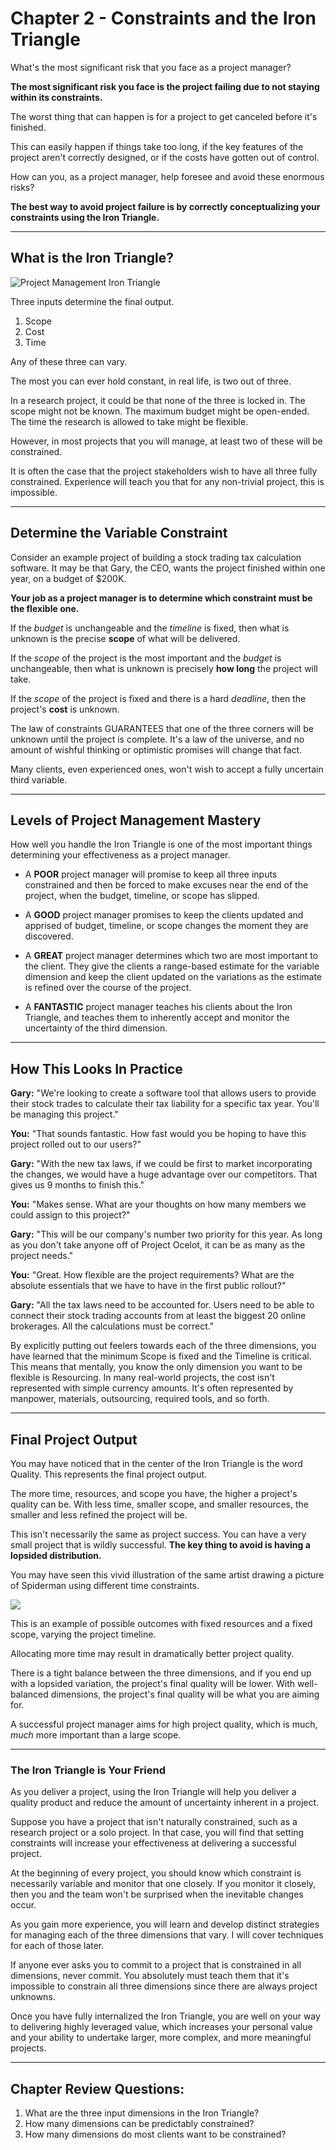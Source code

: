 # Chapter 2 - Constraints and the Iron Triangle

What's the most significant risk that you face as a project manager?

**The most significant risk you face is the project failing due to not staying within its constraints.**

The worst thing that can happen is for a project to get canceled before it's finished.

This can easily happen if things take too long, if the key features of the project aren't correctly designed, or if the costs have gotten out of control.

How can you, as a project manager, help foresee and avoid these enormous risks?

**The best way to avoid project failure is by correctly conceptualizing your constraints using the Iron Triangle.**

---

## What is the Iron Triangle?


<img src="./project-management-triangle.png" alt="Project Management Iron Triangle" style="max-width: 70%; margin-left: auto; margin-right: auto;">

Three inputs determine the final output.

1. Scope
2. Cost
3. Time

Any of these three can vary.

The most you can ever hold constant, in real life, is two out of three.

In a research project, it could be that none of the three is locked in. The scope might not be known. The maximum budget might be open-ended. The time the research is allowed to take might be flexible.

However, in most projects that you will manage, at least two of these will be constrained.

It is often the case that the project stakeholders wish to have all three fully constrained. Experience will teach you that for any non-trivial project, this is impossible.

----

## Determine the Variable Constraint

Consider an example project of building a stock trading tax calculation software. It may be that Gary, the CEO, wants the project finished within one year, on a budget of $200K.

**Your job as a project manager is to determine which constraint must be the flexible one.**

If the *budget* is unchangeable and the *timeline* is fixed, then what is unknown is the precise **scope** of what will be delivered.

If the *scope* of the project is the most important and the *budget* is unchangeable, then what is unknown is precisely **how long** the project will take.

If the *scope* of the project is fixed and there is a hard *deadline*, then the project's **cost** is unknown.

The law of constraints GUARANTEES that one of the three corners will be unknown until the project is complete. It's a law of the universe, and no amount of wishful thinking or optimistic promises will change that fact.

Many clients, even experienced ones, won't wish to accept a fully uncertain third variable.

----

## Levels of Project Management Mastery

How well you handle the Iron Triangle is one of the most important things determining your effectiveness as a project manager.

- A **POOR** project manager will promise to keep all three inputs constrained and then be forced to make excuses near the end of the project, when the budget, timeline, or scope has slipped.

- A **GOOD** project manager promises to keep the clients updated and apprised of budget, timeline, or scope changes the moment they are discovered.

- A **GREAT** project manager determines which two are most important to the client. They give the clients a range-based estimate for the variable dimension and keep the client updated on the variations as the estimate is refined over the course of the project.

- A **FANTASTIC** project manager teaches his clients about the Iron Triangle, and teaches them to inherently accept and monitor the uncertainty of the third dimension.

----

## How This Looks In Practice

**Gary:** "We're looking to create a software tool that allows users to provide their stock trades to calculate their tax liability for a specific tax year. You'll be managing this project."

**You:** "That sounds fantastic. How fast would you be hoping to have this project rolled out to our users?"

**Gary:** "With the new tax laws, if we could be first to market incorporating the changes, we would have a huge advantage over our competitors. That gives us 9 months to finish this."

**You:** "Makes sense. What are your thoughts on how many members we could assign to this project?"

**Gary:** "This will be our company's number two priority for this year. As long as you don't take anyone off of Project Ocelot, it can be as many as the project needs."

**You:** "Great. How flexible are the project requirements? What are the absolute essentials that we have to have in the first public rollout?"

**Gary:** "All the tax laws need to be accounted for. Users need to be able to connect their stock trading accounts from at least the biggest 20 online brokerages. All the calculations must be correct."

By explicitly putting out feelers towards each of the three dimensions, you have learned that the minimum Scope is fixed and the Timeline is critical. This means that mentally, you know the only dimension you want to be flexible is Resourcing. In many real-world projects, the cost isn't represented with simple currency amounts. It's often represented by manpower, materials, outsourcing, required tools, and so forth.

----

## Final Project Output

You may have noticed that in the center of the Iron Triangle is the word Quality. This represents the final project output.

The more time, resources, and scope you have, the higher a project's quality can be. With less time, smaller scope, and smaller resources, the smaller and less refined the project will be.

This isn't necessarily the same as project success. You can have a very small project that is wildly successful. **The key thing to avoid is having a lopsided distribution.**

You may have seen this vivid illustration of the same artist drawing a picture of Spiderman using different time constraints.

<img src="./project-management-varied-time-spiderman-drawing.png" style="max-width: 70%; margin-left: auto; margin-right: auto;">

This is an example of possible outcomes with fixed resources and a fixed scope, varying the project timeline.

Allocating more time may result in dramatically better project quality.

There is a tight balance between the three dimensions, and if you end up with a lopsided variation, the project's final quality will be lower. With well-balanced dimensions, the project's final quality will be what you are aiming for.

A successful project manager aims for high project quality, which is much, *much* more important than a large scope.

----

### The Iron Triangle is Your Friend

As you deliver a project, using the Iron Triangle will help you deliver a quality product and reduce the amount of uncertainty inherent in a project.

Suppose you have a project that isn't naturally constrained, such as a research project or a solo project. In that case, you will find that setting constraints will increase your effectiveness at delivering a successful project.

At the beginning of every project, you should know which constraint is necessarily variable and monitor that one closely. If you monitor it closely, then you and the team won't be surprised when the inevitable changes occur.

As you gain more experience, you will learn and develop distinct strategies for managing each of the three dimensions that vary. I will cover techniques for each of those later.

If anyone ever asks you to commit to a project that is constrained in all dimensions, never commit. You absolutely must teach them that it's impossible to constrain all three dimensions since there are always project unknowns.

Once you have fully internalized the Iron Triangle, you are well on your way to delivering highly leveraged value, which increases your personal value and your ability to undertake larger, more complex, and more meaningful projects.

----

## Chapter Review Questions:
1. What are the three input dimensions in the Iron Triangle?
2. How many dimensions can be predictably constrained?
3. How many dimensions do most clients want to be constrained?
